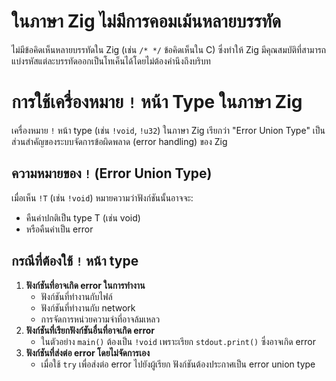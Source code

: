 # ในภาษา Zig ไม่มีการคอมเม้นหลายบรรทัด

ไม่มีข้อคิดเห็นหลายบรรทัดใน Zig (เช่น `/* */` ข้อคิดเห็นใน C) ซึ่งทำให้ Zig มีคุณสมบัติที่สามารถแบ่งรหัสแต่ละบรรทัดออกเป็นโทเค็นได้โดยไม่ต้องคำนึงถึงบริบท

# การใช้เครื่องหมาย `!` หน้า Type ในภาษา Zig

เครื่องหมาย `!` หน้า type (เช่น `!void`, `!u32`) ในภาษา Zig เรียกว่า "Error Union Type" เป็นส่วนสำคัญของระบบจัดการข้อผิดพลาด (error handling) ของ Zig

## ความหมายของ `!` (Error Union Type)

เมื่อเห็น `!T` (เช่น `!void`) หมายความว่าฟังก์ชันนั้นอาจจะ:

* คืนค่าปกติเป็น type T (เช่น void)
* หรือคืนค่าเป็น error

## กรณีที่ต้องใช้ `!` หน้า type

1. **ฟังก์ชันที่อาจเกิด error ในการทำงาน**
   * ฟังก์ชันที่ทำงานกับไฟล์
   * ฟังก์ชันที่ทำงานกับ network
   * การจัดการหน่วยความจำที่อาจล้มเหลว
2. **ฟังก์ชันที่เรียกฟังก์ชันอื่นที่อาจเกิด error**
   * ในตัวอย่าง `main()` ต้องเป็น `!void` เพราะเรียก `stdout.print()` ซึ่งอาจเกิด error
3. **ฟังก์ชันที่ส่งต่อ error โดยไม่จัดการเอง**
   * เมื่อใช้ `try` เพื่อส่งต่อ error ไปยังผู้เรียก ฟังก์ชันต้องประกาศเป็น error union type
